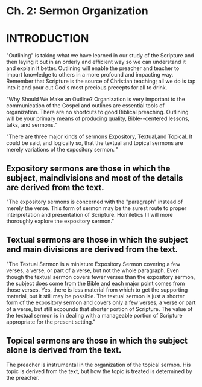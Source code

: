 # Ch. 2: Sermon Organization

# INTRODUCTION

\"Outlining\" is taking what we have learned in our study of the
Scripture and then laying it out in an orderly and efficient way so we
can understand it and explain it better. Outlining will enable the
preacher and teacher to impart knowledge to others in a more profound
and impacting way. Remember that Scripture is the source of Christian
teaching; all we do is tap into it and pour out God\'s most precious
precepts for all to drink.

\"Why Should We Make an Outline? Organization is very important to the
communication of the Gospel and outlines are essential tools of
organization. There are no shortcuts to good Biblical preaching.
Outlining will be your primary means of producing quality,
Bible--centered lessons, talks, and sermons.\"

\"There are three major kinds of sermons Expository, Textual,and
Topical. It could be said, and logically so, that the textual and
topical sermons are merely variations of the expository sermon. \"

## Expository sermons are those in which the subject, maindivisions and most of the details are derived from the text.

\"The expository sermons is concerned with the \"paragraph\" instead of
merely the verse. This form of sermon may be the surest route to proper
interpretation and presentation of Scripture. Homiletics III will more
thoroughly explore the expository sermon.\"

## Textual sermons are those in which the subject and main divisions are derived from the text.

\"The Textual Sermon is a miniature Expository Sermon covering a few
verses, a verse, or part of a verse, but not the whole paragraph. Even
though the textual sermon covers fewer verses than the expository
sermon, the subject does come from the Bible and each major point comes
from those verses. Yes, there is less material from which to get the
supporting material, but it still may be possible. The textual sermon is
just a shorter form of the expository sermon and covers only a few
verses, a verse or part of a verse, but still expounds that shorter
portion of Scripture. The value of the textual sermon is in dealing with
a manageable portion of Scripture appropriate for the present setting.\"

## Topical sermons are those in which the subject alone is derived from the text.

The preacher is instrumental in the organization of the topical sermon.
His topic is derived from the text, but how the topic is treated is
determined by the preacher.
